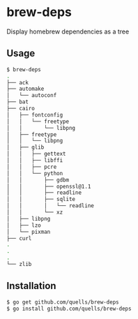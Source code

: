 # brew-deps

Display homebrew dependencies as a tree

## Usage

```bash
$ brew-deps
.
├── ack
├── automake
│   └── autoconf
├── bat
├── cairo
│   ├── fontconfig
│   │   └── freetype
│   │       └── libpng
│   ├── freetype
│   │   └── libpng
│   ├── glib
│   │   ├── gettext
│   │   ├── libffi
│   │   ├── pcre
│   │   └── python
│   │       ├── gdbm
│   │       ├── openssl@1.1
│   │       ├── readline
│   │       ├── sqlite
│   │       │   └── readline
│   │       └── xz
│   ├── libpng
│   ├── lzo
│   └── pixman
├── curl
.
.
.
└── zlib
```

## Installation

```bash
$ go get github.com/quells/brew-deps
$ go install github.com/quells/brew-deps
```
